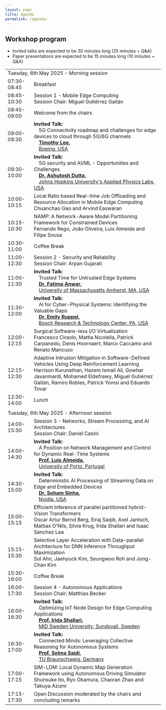 ```yaml
---
layout: page
title: Agenda
permalink: /agenda/
---
```


## Workshop program

- Invited talks are expected to be 30 minutes long (25 minutes + Q&A)
- Paper presentations are expected to be 15 minutes long (10 minutes + Q&A)

<table class="program" cellspacing="2" cellpadding="2">
    <tbody>
        <tr>
            <td class="program-tag" colspan="2">Tuesday, 6th May 2025 - Morning session</td>
        </tr>
        <tr>
            <td class="program-break">07:30-08:45</td>
            <td class="program-break">Breakfast</td>
        </tr>
        <tr>
            <td class="program-topic">08:45-10:30</td>
            <td class="program-topic">Session 1 - Mobile Edge Computing
                <br>
                <span class="program-speaker">Session Chair: Miguel Gutiérrez Gaitán</span>
            </td>
        </tr>
        <tr>
            <td class="program-event">08:45-09:00</td>
            <td class="program-event">Welcome from the chairs</td>
        </tr>
        <tr>
            <td class="program-special-event">09:00-09:30</td>
            <td class="program-special-event"><b>Invited Talk:</b>
                <br>&emsp;<span>5G Connectivity roadmap and challenges for edge devices to cloud through 5G/6G channels</span>
                <b><br>&emsp;<a href="/2025/speakers/#lee-timothy">Timothy Lee,</a></b>
                <br>&emsp;<a href="https://www.boeing.com/">Boeing, USA </a>
            </td>
        </tr>
        <tr>
            <td class="program-special-event">09:30-10:00</td>
            <td class="program-special-event"><b>Invited Talk:</b>
                <br>&emsp;<span>5G security and AI/ML - Opportunities and Challenges</span>
                <b><br>&emsp;<a href="/2025/speakers/#dutta-ashutosh">Dr. Ashutosh Dutta,</a></b>
                <br>&emsp;<a href="https://www.jhuapl.edu/">Johns Hopkins University's Applied Physics Labs, USA </a>
            </td>
        </tr>
        <tr>
            <td>10:00-10:15</td>
            <td>
                Local Ratio based Real-time Job Offloading and Resource Allocation in Mobile Edge Computing
                <br>
                <span class="program-speaker">Chuanchao Gao and Arvind Easwaran</span>
            </td>
        </tr>
        <tr>
            <td>10:15-10:30</td>
            <td>
                NAMP: A Network-Aware Model Partitioning Framework for Constrained Devices
                <br>
                <span class="program-speaker">Fernando Rego, João Oliveira, Luis Almeida and Filipe Sousa</span>
            </td>
        </tr>
        <tr>
            <td class="program-break">10:30-11:00</td>
            <td class="program-break">Coffee Break</td>
        </tr>
        <tr>
            <td class="program-topic">11:00-12:30</td>
            <td class="program-topic">Session 2 - Security and Reliability
                <br>
                <span class="program-speaker">Session Chair: Arpan Gujarati</span>
            </td>
        </tr>
        <tr>
            <td class="program-special-event">11:00-11:30</td>
            <td class="program-special-event"><b>Invited Talk:</b>
                <br>&emsp;<span >Trusted Time for Untrusted Edge Systems</span> 
                <b><br>&emsp;<a href="/2025/speakers/#anwar-Fatima">Dr. Fatima Anwar,</a></b>
                <br>&emsp;<a href="https://www.umass.edu/">University of Massachusetts Amherst, MA, USA</a>
            </td>
        </tr>
        <tr>
            <td class="program-special-event">11:30-12:00</td>
            <td class="program-special-event"><b>Invited Talk:</b>
                <br>&emsp;<span >AI for Cyber-Physical Systems: Identifying the Valuable Gaps</span> 
                <b><br>&emsp;<a href="/2025/speakers/#ruppel-emily">Dr. Emily Ruppel,</a></b>
                <br>&emsp;<a href="https://www.bosch.us/">Bosch Research & Technology Center, PA, USA</a>
            </td>
        </tr>
        <tr>
            <td>12:00-12:15</td>
            <td>
                Surgical Software-less I/O Virtualization
                <br>
                <span class="program-speaker">Francesco Ciraolo, Mattia Nicolella, Patrick Carpanedo, Denis Hoornaert, Marco Caccamo and Renato Mancuso</span>
            </td>
        </tr>
        <tr>
            <td>12:15-12:30</td>
            <td>
                Adaptive Intrusion Mitigation in Software-Defined Vehicles Using Deep Reinforcement Learning
                <br>
                <span class="program-speaker">Harrison Kurunathan, Hazem Ismail Ali, Gowhar Javanmardi, Mohamed Eldefrawy, Miguel Gutiérrez Gaitán, Ramiro Robles, Patrick Yomsi and Eduardo Tovar</span>
            </td>
        </tr>
        <tr>
            <td class="program-break">12:30-14:00</td>
            <td class="program-break">Lunch</td>
        </tr>
        <tr>
            <td class="program-divider"></td>
        </tr>
        <tr>
            <td class="program-tag" colspan="2">Tuesday, 6th May 2025 - Afternoon session</td>
        </tr>
        <tr>
            <td class="program-topic">14:00-15:30</td>
            <td class="program-topic">Session 3 - Networks, Stream Processing, and AI Architectures
                <br>
                <span class="program-speaker">Session Chair: Daniel Casini</span>
            </td>
        </tr>
        <tr>
            <td class="program-special-event">14:00-14:30</td>
            <td class="program-special-event"><b>Invited Talk:</b>
                <br>&emsp;<span>A Position on Network Management and Control for Dynamic Real-Time Systems</span>
                <b><br>&emsp;<a href="/2025/speakers/#almeida-luis">Prof. Luis Almeida,</a></b>
                <br>&emsp;<a href="https://www.up.pt/portal/en">University of Porto, Portugal</a>
            </td>
        </tr>
        <tr>
            <td class="program-special-event">14:30-15:00</td>
            <td class="program-special-event"><b>Invited Talk:</b>
                <br>&emsp;<span>Deterministic AI Processing of Streaming Data on Edge and Embedded Devices</span>
                <b><br>&emsp;<a href="/2025/speakers/#sinha-soham">Dr. Soham Sinha,</a></b>
                <br>&emsp;<a href="https://www.nvidia.com/en-us">Nvidia, USA</a>
            </td>
        </tr>
        <tr>
            <td>15:00-15:15</td>
            <td>
                Efficient Inference of parallel partitioned hybrid-Vision Transformers
                <br>
                <span class="program-speaker">Oscar Artur Bernd Berg, Eiraj Saqib, Axel Jantsch, Mattias O'Nils, Silvia Krug, Irida Shallari and Isaac Sánchez Lea</span>
            </td>
        </tr>
        <tr>
            <td>15:15-15:30</td>
            <td>
                Selective Layer Acceleration with Data-parallel Architecture for DNN Inference Throughput Maximization
                <br>
                <span class="program-speaker">Sol Ahn, Jaehyuck Kim, Seungwoo Roh and Jong-Chan Kim</span>
            </td>
        </tr>
        <tr>
            <td class="program-break">15:30-16:00</td>
            <td class="program-break">Coffee Break</td>
        </tr>
        <tr>
            <td class="program-topic">16:00-17:30</td>
            <td class="program-topic">Session 4 - Autonomous Applications
                <br>
                <span class="program-speaker">Session Chair: Matthias Becker</span>
            </td>
        </tr>
        <tr>
            <td class="program-special-event">16:00-16:30</td>
            <td class="program-special-event"><b>Invited Talk:</b>
                <br>&emsp;<span>Optimizing IoT Node Design for Edge Computing Applications</span> 
                <b><br>&emsp;<a href="/2025/speakers/#shallari-irida">Prof. Irida Shallari,</a></b>
                <br>&emsp;<a href="https://www.miun.se/en/">MID Sweden University, Sundsvall, Sweden </a>
            </td>
        </tr>
        <tr>
            <td class="program-special-event">16:30-17:00</td>
            <td class="program-special-event"><b>Invited Talk:</b>
                <br>&emsp;<span>Connected Minds: Leveraging Collective Reasoning for Autonomous Systems</span>
                <b><br>&emsp;<a href="/2025/speakers/#saidi-selma">Prof. Selma Saidi,</a></b>
                <br>&emsp;<a href="https://www.tu-braunschweig.de/en">TU Braunschweig, Germany </a>
            </td>
        </tr>
        <tr>
            <td>17:00-17:15</td>
            <td>
                SIM-LDM: Local Dynamic Map Generation Framework using Autonomous Driving Simulator
                <br>
                <span class="program-speaker">Shunsuke Ito, Ryo Okamura, Chaoran Zhao and Takuya Azumi</span>
            </td>
        </tr>
        <tr>
            <td class="program-topic">17:15-17:30</td>
            <td class="program-topic">Open Discussion moderated by the chairs and concluding remarks</td>
        </tr>
    </tbody>
</table>
